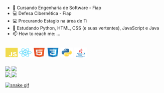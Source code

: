 

- 🏫 Cursando Engenharia de Software - Fiap
- 💻 Defesa Cibernética - Fiap
- 💻 Procurando Estagio na área de Ti
- 📖 Estudando Python, HTML, CSS (e suas vertentes), JavaScript e Java
- 📫 How to reach me: ...

<div style="display: inline_block"><br>
  <img align="center" alt="Js" height="30" width="40" src="https://raw.githubusercontent.com/devicons/devicon/master/icons/javascript/javascript-plain.svg">
  <img align="center" alt="React" height="30" width="40" src="https://raw.githubusercontent.com/devicons/devicon/master/icons/react/react-original.svg">
  <img align="center" alt="HTML" height="30" width="40" src="https://raw.githubusercontent.com/devicons/devicon/master/icons/html5/html5-original.svg">
  <img align="center" alt="CSS" height="30" width="40" src="https://raw.githubusercontent.com/devicons/devicon/master/icons/css3/css3-original.svg">
  <img align="center" alt="Python" height="30" width="40" src="https://raw.githubusercontent.com/devicons/devicon/master/icons/python/python-original.svg">
   <img align="center" alt="Java" height="30" width="40" src="https://raw.githubusercontent.com/devicons/devicon/master/icons/java/java-original.svg">
</div>
  

  ##
 
<div> 
  <a href = "mailto:delpadrerafa@gmail.com"><img src="https://img.shields.io/badge/-Gmail-%23333?style=for-the-badge&logo=gmail&logoColor=white" target="_blank"></a>
  <a href="https://www.linkedin.com/in/rafaeldelpadre/" target="_blank"><img src="https://img.shields.io/badge/-LinkedIn-%230077B5?style=for-the-badge&logo=linkedin&logoColor=white" target="_blank"></a> 
</div>

<div>
<a href="https://github.com/delpadre">
<img loading="lazy" height="180em" src="https://github-readme-stats.vercel.app/api/top-langs/?username=delpadre&layout=compact&langs_count=7&theme=dracula"/>
<img loading="lazy" height="180em" src="https://github-readme-stats.vercel.app/api?username=delpadre&show_icons=true&theme=dracula&include_all_commits=true&count_private=true"/>
</div>

![snake gif](https://github.com/delpadre/delpadre/blob/output/github-contribution-grid-snake.gif)
